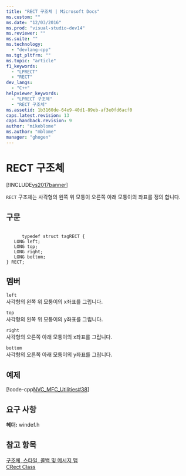 ```yaml
---
title: "RECT 구조체 | Microsoft Docs"
ms.custom: ""
ms.date: "12/03/2016"
ms.prod: "visual-studio-dev14"
ms.reviewer: ""
ms.suite: ""
ms.technology: 
  - "devlang-cpp"
ms.tgt_pltfrm: ""
ms.topic: "article"
f1_keywords: 
  - "LPRECT"
  - "RECT"
dev_langs: 
  - "C++"
helpviewer_keywords: 
  - "LPRECT 구조체"
  - "RECT 구조체"
ms.assetid: 1b3160de-64e9-40d1-89eb-af3e0fd6acf0
caps.latest.revision: 13
caps.handback.revision: 9
author: "mikeblome"
ms.author: "mblome"
manager: "ghogen"
---
```

# RECT 구조체
[!INCLUDE[vs2017banner](../../assembler/inline/includes/vs2017banner.md)]

`RECT`  구조체는 사각형의 왼쪽 위 모퉁이 오른쪽 아래 모퉁이의 좌표를 정의 합니다.  
  
## 구문  
  
```  
  
      typedef struct tagRECT {   
   LONG left;  
   LONG top;  
   LONG right;  
   LONG bottom;  
} RECT;  
```  
  
## 멤버  
 `left`  
 사각형의 왼쪽 위 모퉁이의 x좌표를 그립니다.  
  
 `top`  
 사각형의 왼쪽 위 모퉁이의 y좌표를 그립니다.  
  
 `right`  
 사각형의 오른쪽 아래 모퉁이의 x좌표를 그립니다.  
  
 `bottom`  
 사각형의 오른쪽 아래 모퉁이의 y좌표를 그립니다.  
  
## 예제  
 [!code-cpp[NVC_MFC_Utilities#38](../../mfc/codesnippet/CPP/rect-structure1_1.cpp)]  
  
## 요구 사항  
 **헤더:** windef.h  
  
## 참고 항목  
 [구조체, 스타일, 콜백 및 메시지 맵](../../mfc/reference/structures-styles-callbacks-and-message-maps.md)   
 [CRect Class](../../atl-mfc-shared/reference/crect-class.md)